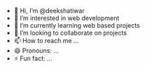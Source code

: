 - 👋 Hi, I’m @deekshatiwar
- 👀 I’m interested in web development
- 🌱 I’m currently learning web based projects
- 💞️ I’m looking to collaborate on projects
- 📫 How to reach me ...
- 😄 Pronouns: ...
- ⚡ Fun fact: ...

<!---
deekshatiwar/deekshatiwar is a ✨ special ✨ repository because its `README.md` (this file) appears on your GitHub profile.
You can click the Preview link to take a look at your changes.
--->

